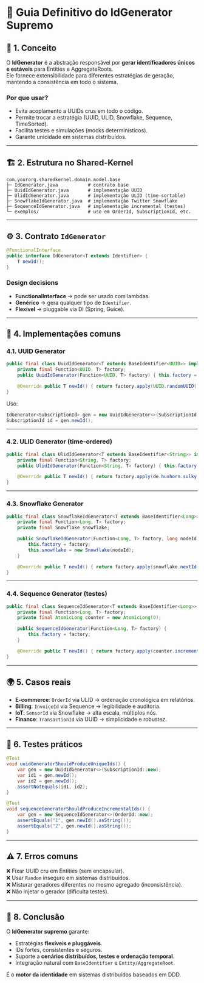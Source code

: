 # 📘 Guia Definitivo do **IdGenerator Supremo**

## 🔑 1. Conceito

O **IdGenerator** é a abstração responsável por **gerar identificadores únicos e estáveis** para Entities e AggregateRoots.  
Ele fornece extensibilidade para diferentes estratégias de geração, mantendo a consistência em todo o sistema.

### Por que usar?
- Evita acoplamento a UUIDs crus em todo o código.  
- Permite trocar a estratégia (UUID, ULID, Snowflake, Sequence, TimeSorted).  
- Facilita testes e simulações (mocks determinísticos).  
- Garante unicidade em sistemas distribuídos.  

---

## 🏗️ 2. Estrutura no Shared-Kernel

```
com.yourorg.sharedkernel.domain.model.base
├─ IdGenerator.java           # contrato base
├─ UuidIdGenerator.java       # implementação UUID
├─ UlidIdGenerator.java       # implementação ULID (time-sortable)
├─ SnowflakeIdGenerator.java  # implementação Twitter Snowflake
├─ SequenceIdGenerator.java   # implementação incremental (testes)
└─ exemplos/                  # uso em OrderId, SubscriptionId, etc.
```

---

## ⚙️ 3. Contrato `IdGenerator`

```java
@FunctionalInterface
public interface IdGenerator<T extends Identifier> {
    T newId();
}
```

### Design decisions
- **FunctionalInterface** → pode ser usado com lambdas.  
- **Genérico** → gera qualquer tipo de `Identifier`.  
- **Flexível** → pluggable via DI (Spring, Guice).  

---

## 🧩 4. Implementações comuns

### 4.1. UUID Generator

```java
public final class UuidIdGenerator<T extends BaseIdentifier<UUID>> implements IdGenerator<T> {
    private final Function<UUID, T> factory;
    public UuidIdGenerator(Function<UUID, T> factory) { this.factory = factory; }

    @Override public T newId() { return factory.apply(UUID.randomUUID()); }
}
```

Uso:
```java
IdGenerator<SubscriptionId> gen = new UuidIdGenerator<>(SubscriptionId::new);
SubscriptionId id = gen.newId();
```

---

### 4.2. ULID Generator (time-ordered)

```java
public final class UlidIdGenerator<T extends BaseIdentifier<String>> implements IdGenerator<T> {
    private final Function<String, T> factory;
    public UlidIdGenerator(Function<String, T> factory) { this.factory = factory; }

    @Override public T newId() { return factory.apply(de.huxhorn.sulky.ulid.ULID.random()); }
}
```

---

### 4.3. Snowflake Generator

```java
public final class SnowflakeIdGenerator<T extends BaseIdentifier<Long>> implements IdGenerator<T> {
    private final Function<Long, T> factory;
    private final Snowflake snowflake;

    public SnowflakeIdGenerator(Function<Long, T> factory, long nodeId) {
        this.factory = factory;
        this.snowflake = new Snowflake(nodeId);
    }

    @Override public T newId() { return factory.apply(snowflake.nextId()); }
}
```

---

### 4.4. Sequence Generator (testes)

```java
public final class SequenceIdGenerator<T extends BaseIdentifier<Long>> implements IdGenerator<T> {
    private final Function<Long, T> factory;
    private final AtomicLong counter = new AtomicLong(0);

    public SequenceIdGenerator(Function<Long, T> factory) {
        this.factory = factory;
    }

    @Override public T newId() { return factory.apply(counter.incrementAndGet()); }
}
```

---

## 🌍 5. Casos reais

- **E-commerce**: `OrderId` via ULID → ordenação cronológica em relatórios.  
- **Billing**: `InvoiceId` via Sequence → legibilidade e auditoria.  
- **IoT**: `SensorId` via Snowflake → alta escala, múltiplos nós.  
- **Finance**: `TransactionId` via UUID → simplicidade e robustez.  

---

## 🧪 6. Testes práticos

```java
@Test
void uuidGeneratorShouldProduceUniqueIds() {
    var gen = new UuidIdGenerator<>(SubscriptionId::new);
    var id1 = gen.newId();
    var id2 = gen.newId();
    assertNotEquals(id1, id2);
}
```

```java
@Test
void sequenceGeneratorShouldProduceIncrementalIds() {
    var gen = new SequenceIdGenerator<>(OrderId::new);
    assertEquals("1", gen.newId().asString());
    assertEquals("2", gen.newId().asString());
}
```

---

## ⚠️ 7. Erros comuns

❌ Fixar UUID cru em Entities (sem encapsular).  
❌ Usar `Random` inseguro em sistemas distribuídos.  
❌ Misturar geradores diferentes no mesmo agregado (inconsistência).  
❌ Não injetar o gerador (dificulta testes).  

---

## 📌 8. Conclusão

O **IdGenerator supremo** garante:
- Estratégias **flexíveis e pluggáveis**.  
- IDs fortes, consistentes e seguros.  
- Suporte a **cenários distribuídos, testes e ordenação temporal**.  
- Integração natural com `BaseIdentifier` e `Entity/AggregateRoot`.  

É o **motor da identidade** em sistemas distribuídos baseados em DDD.  
